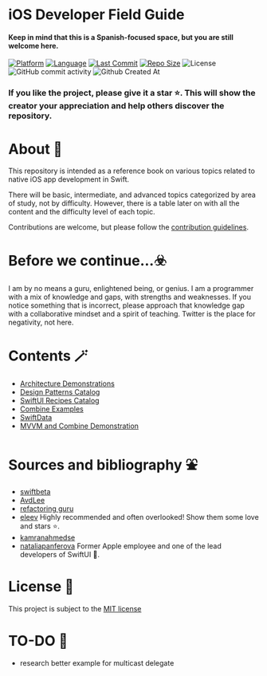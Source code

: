 <!-- Titulo --> 
# iOS Developer Field Guide
#### Keep in mind that this is a Spanish-focused space, but you are still welcome here.
<!-- <img align="right" src="https://avatars.githubusercontent.com/u/17766405?v=4" width="150"> --> 


<!-- Badges --> 
[![Platform](https://img.shields.io/badge/platform-iOS_17-6495ED.svg)]()
[![Language](https://img.shields.io/badge/language-Swift_5.9-6495ED.svg)]()
[![Last Commit](https://img.shields.io/github/last-commit/ROMthesheep/Libro-de-campo-del-iOS-developer?color=6495ED)]()
[![Repo Size](https://img.shields.io/github/repo-size/ROMthesheep/Libro-de-campo-del-iOS-developer?color=6495ED)]()
![License](https://img.shields.io/badge/license-MIT-6495ED.svg)
![GitHub commit activity](https://img.shields.io/github/commit-activity/m/romthesheep/Libro-de-campo-del-iOS-developer?color=6495ED)
![Github Created At](https://img.shields.io/github/created-at/ROMthesheep/Libro-de-campo-del-iOS-developer?color=6495ED)



<!-- [![Contributors](https://img.shields.io/github/contributors/ROMthesheep/Libro-de-campo-del-iOS-developer?color=6495ED)]() --> 

<!-- Star disclaimer --> 

### If you like the project, please give it a star ⭐️. This will show the creator your appreciation and help others discover the repository.

<!-- About --> 

# About 🤔
This repository is intended as a reference book on various topics related to native iOS app development in Swift.

There will be basic, intermediate, and advanced topics categorized by area of study, not by difficulty. However, there is a table later on with all the content and the difficulty level of each topic.

Contributions are welcome, but please follow the [contribution guidelines](CONTRIBUTING-ENG.md).

<!-- Disclaimer --> 

# Before we continue...☣️
I am by no means a guru, enlightened being, or genius. I am a programmer with a mix of knowledge and gaps, with strengths and weaknesses. If you notice something that is incorrect, please approach that knowledge gap with a collaborative mindset and a spirit of teaching. Twitter is the place for negativity, not here.

<!-- Contenidos --> 

# Contents 🪄
- [Architecture Demonstrations]()
- [Design Patterns Catalog]()
- [SwiftUI Recipes Catalog]()
- [Combine Examples]()
- [SwiftData]()
- [MVVM and Combine Demonstration]()
  

# Sources and bibliography ⛲
* [swiftbeta](https://www.youtube.com/c/SwiftBeta)
* [AvdLee](https://github.com/AvdLee) 
* [refactoring guru](https://refactoring.guru/es)
* [eleev](https://github.com/eleev) Highly recommended and often overlooked! Show them some love and stars ⭐.
* [kamranahmedse](https://github.com/kamranahmedse/)
* [nataliapanferova](https://github.com/nataliapanferova) Former Apple employee and one of the lead developers of SwiftUI 🐐.

# License 🔖
This project is subject to the [MIT license](https://github.com/eleev/swiftui-new-metal-shaders/blob/master/LICENSE)

# TO-DO 📝
- research better example for multicast delegate
